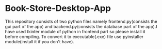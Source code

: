 # Book-Store-Desktop-App
This repository consists of two python files namely frontend.py(consists the gui part of the app) and backend.py(consists the database part of the app).I have used tkinter module of python in frontend part so please install it before compiling.
To convert it to executable(.exe) file use pyinstaller module(install it if you don't have).
